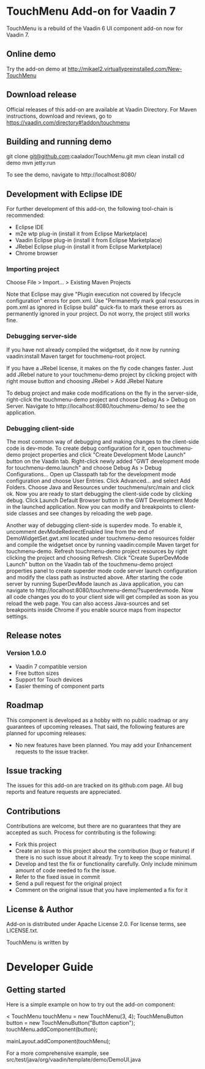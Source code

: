 # TouchMenu Add-on for Vaadin 7

TouchMenu is a rebuild of the Vaadin 6 UI component add-on now for Vaadin 7.

## Online demo

Try the add-on demo at http://mikael2.virtuallypreinstalled.com/New-TouchMenu

## Download release

Official releases of this add-on are available at Vaadin Directory. For Maven instructions, download and reviews, go to https://vaadin.com/directory#!addon/touchmenu

## Building and running demo

git clone git@github.com:caalador/TouchMenu.git
mvn clean install
cd demo
mvn jetty:run

To see the demo, navigate to http://localhost:8080/

## Development with Eclipse IDE

For further development of this add-on, the following tool-chain is recommended:
- Eclipse IDE
- m2e wtp plug-in (install it from Eclipse Marketplace)
- Vaadin Eclipse plug-in (install it from Eclipse Marketplace)
- JRebel Eclipse plug-in (install it from Eclipse Marketplace)
- Chrome browser

### Importing project

Choose File > Import... > Existing Maven Projects

Note that Eclipse may give "Plugin execution not covered by lifecycle configuration" errors for pom.xml. Use "Permanently mark goal resources in pom.xml as ignored in Eclipse build" quick-fix to mark these errors as permanently ignored in your project. Do not worry, the project still works fine. 

### Debugging server-side

If you have not already compiled the widgetset, do it now by running vaadin:install Maven target for touchmenu-root project.

If you have a JRebel license, it makes on the fly code changes faster. Just add JRebel nature to your touchmenu-demo project by clicking project with right mouse button and choosing JRebel > Add JRebel Nature

To debug project and make code modifications on the fly in the server-side, right-click the touchmenu-demo project and choose Debug As > Debug on Server. Navigate to http://localhost:8080/touchmenu-demo/ to see the application.

### Debugging client-side

The most common way of debugging and making changes to the client-side code is dev-mode. To create debug configuration for it, open touchmenu-demo project properties and click "Create Development Mode Launch" button on the Vaadin tab. Right-click newly added "GWT development mode for touchmenu-demo.launch" and choose Debug As > Debug Configurations... Open up Classpath tab for the development mode configuration and choose User Entries. Click Advanced... and select Add Folders. Choose Java and Resources under touchmenu/src/main and click ok. Now you are ready to start debugging the client-side code by clicking debug. Click Launch Default Browser button in the GWT Development Mode in the launched application. Now you can modify and breakpoints to client-side classes and see changes by reloading the web page. 

Another way of debugging client-side is superdev mode. To enable it, uncomment devModeRedirectEnabled line from the end of DemoWidgetSet.gwt.xml located under touchmenu-demo resources folder and compile the widgetset once by running vaadin:compile Maven target for touchmenu-demo. Refresh touchmenu-demo project resources by right clicking the project and choosing Refresh. Click "Create SuperDevMode Launch" button on the Vaadin tab of the touchmenu-demo project properties panel to create superder mode code server launch configuration and modify the class path as instructed above. After starting the code server by running SuperDevMode launch as Java application, you can navigate to http://localhost:8080/touchmenu-demo/?superdevmode. Now all code changes you do to your client side will get compiled as soon as you reload the web page. You can also access Java-sources and set breakpoints inside Chrome if you enable source maps from inspector settings. 

 
## Release notes

### Version 1.0.0
- Vaadin 7 compatible version
- Free button sizes
- Support for Touch devices
- Easier theming of component parts

## Roadmap

This component is developed as a hobby with no public roadmap or any guarantees of upcoming releases. That said, the following features are planned for upcoming releases:
- No new features have been planned. You may add your Enhancement requests to the issue tracker.

## Issue tracking

The issues for this add-on are tracked on its github.com page. All bug reports and feature requests are appreciated. 

## Contributions

Contributions are welcome, but there are no guarantees that they are accepted as such. Process for contributing is the following:
- Fork this project
- Create an issue to this project about the contribution (bug or feature) if there is no such issue about it already. Try to keep the scope minimal.
- Develop and test the fix or functionality carefully. Only include minimum amount of code needed to fix the issue.
- Refer to the fixed issue in commit
- Send a pull request for the original project
- Comment on the original issue that you have implemented a fix for it

## License & Author

Add-on is distributed under Apache License 2.0. For license terms, see LICENSE.txt.

TouchMenu is written by <Mikael>

# Developer Guide

## Getting started

Here is a simple example on how to try out the add-on component:

<
TouchMenu touchMenu = new TouchMenu(3, 4);
TouchMenuButton button = new TouchMenuButton("Button caption");
touchMenu.addComponent(button);

mainLayout.addComponent(touchMenu);
>

For a more comprehensive example, see src/test/java/org/vaadin/template/demo/DemoUI.java
